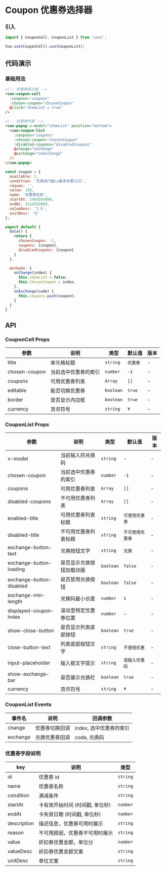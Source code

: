 # Coupon 优惠券选择器

### 引入

``` javascript
import { CouponCell, CouponList } from 'vant';

Vue.use(CouponCell).use(CouponList);
```

## 代码演示

### 基础用法

```html
<!-- 优惠券单元格 -->
<van-coupon-cell
  :coupons="coupons"
  :chosen-coupon="chosenCoupon"
  @click="showList = true"
/>

<!-- 优惠券列表 -->
<van-popup v-model="showList" position="bottom">
  <van-coupon-list
    :coupons="coupons"
    :chosen-coupon="chosenCoupon"
    :disabled-coupons="disabledCoupons"
    @change="onChange"
    @exchange="onExchange"
  />
</van-popup>
```

```javascript
const coupon = {
  available: 1,
  condition: '无使用门槛\n最多优惠12元',
  reason: '',
  value: 150,
  name: '优惠券名称',
  startAt: 1489104000,
  endAt: 1514592000,
  valueDesc: '1.5',
  unitDesc: '元'
};

export default {
  data() {
    return {
      chosenCoupon: -1,
      coupons: [coupon],
      disabledCoupons: [coupon]
    }
  },

  methods: {
    onChange(index) {
      this.showList = false;
      this.chosenCoupon = index;
    },
    onExchange(code) {
      this.coupons.push(coupon);
    }
  }
}
```

## API

### CouponCell Props

| 参数 | 说明 | 类型 | 默认值 | 版本 |
|------|------|------|------|------|
| title | 单元格标题 | `string` | `优惠券` | - |
| chosen-coupon | 当前选中优惠券的索引 | `number` | `-1` | - |
| coupons | 可用优惠券列表 | `Array` | `[]` | - |
| editable | 能否切换优惠券 | `boolean` | `true` | - |
| border | 是否显示内边框 | `boolean` | `true` | - |
| currency | 货币符号 |  `string` | `¥` | - | 1.5.0 |

### CouponList Props

| 参数 | 说明 | 类型 | 默认值 | 版本 |
|------|------|------|------|------|
| v-model | 当前输入的兑换码 | `string` | - | - |
| chosen-coupon | 当前选中优惠券的索引 | `number` | `-1` | - |
| coupons | 可用优惠券列表 | `Array` | `[]` | - |
| disabled-coupons | 不可用优惠券列表 | `Array` | `[]` | - |
| enabled-title | 可用优惠券列表标题 | `string` | `可使用优惠券` | - |
| disabled-title | 不可用优惠券列表标题 | `string` | `不可使用优惠券` | - |
| exchange-button-text | 兑换按钮文字 | `string` | `兑换` | - |
| exchange-button-loading | 是否显示兑换按钮加载动画 | `boolean` | `false` | - |
| exchange-button-disabled | 是否禁用兑换按钮 | `boolean` | `false` | - |
| exchange-min-length | 兑换码最小长度 | `number` | `1` | - |
| displayed-coupon-index | 滚动至特定优惠券位置 | `number` | - | - |
| show-close-button | 是否显示列表底部按钮 | `boolean` | `true` | - |
| close-button-text | 列表底部按钮文字 | `string` | `不使用优惠` | - |
| input-placeholder | 输入框文字提示 | `string` | `请输入优惠码` | - |
| show-exchange-bar | 是否展示兑换栏 | `boolean` | `true` | - |
| currency | 货币符号 |  `string` | `¥` | - | 1.5.0 |

### CouponList Events

| 事件名 | 说明 | 回调参数 |
|------|------|------|
| change | 优惠券切换回调 | index, 选中优惠券的索引 |
| exchange | 兑换优惠券回调 | code, 兑换码 |

### 优惠券字段说明

| key | 说明 | 类型 |
|------|------|------|
| id | 优惠券 id | `string` |
| name | 优惠券名称 | `string` |
| condition | 满减条件 | `string` |
| startAt | 卡有效开始时间 (时间戳, 单位秒) | `number` |
| endAt | 卡失效日期 (时间戳, 单位秒) | `number` |
| description | 描述信息，优惠券可用时展示 | `string` |
| reason | 不可用原因，优惠券不可用时展示 | `string` |
| value | 折扣券优惠金额，单位分 | `number` |
| valueDesc | 折扣券优惠金额文案 | `string` |
| unitDesc | 单位文案 | `string` |
